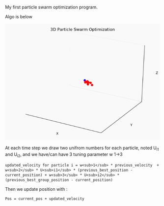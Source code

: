 My first particle swarm optimization program.

Algo is below

![](3d_opt.gif)

At each time step we draw two unifrom numbers for each particle, noted U<sub>i1</sub> and U<sub>i2</sub>, and we have/can have 3 tuning parameter w 1->3

```
updated_velocity for particle i = w<sub>1</sub> * previous_velocity  +  w<sub>2</sub> * U<sub>i1</sub> * (previous_best_position - current_position) + w<sub>3</sub> * U<sub>i2</sub> * (previous_best_group_position - current_position)

```
Then we update position with :

```
Pos = current_pos + updated_velocity

```

